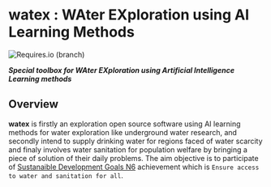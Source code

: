  # watex : WAter EXploration using AI Learning Methods

![Requires.io (branch)](https://img.shields.io/requires/github/WEgeophysics/watex/master?style=flat-square)

**_Special toolbox for WAter EXploration  using Artificial Intelligence Learning methods_**

## Overview

**watex** is firstly an exploration open source software using AI learning methods for water exploration like underground water research,
 and secondly intend to supply drinking water for regions faced of water scarcity  and finaly involves water sanitation for population welfare by bringing a piece of solution of their daily problems. The aim objective is to participate of 
 [Sustanaible Development Goals N6](https://www.un.org/sustainabledevelopment/development-agenda/) achievement which is  `Ensure access to water and sanitation for all`.



